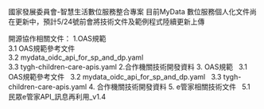 國家發展委員會-智慧生活數位服務整合專案
目前MyData 數位服務個人化文件尚在更新中，預計5/24號前會將技術文件及範例程式陸續更新上傳

開源協作相關文件：
1.OAS規範   
   3.1 OAS規範參考文件   
   3.2 mydata_oidc_api_for_sp_and_dp.yaml   
   3.3 tygh-children-care-apis.yaml
2.合作機關技術開發資料
3. OAS規範
   3.1 OAS規範參考文件
   3.2 mydata_oidc_api_for_sp_and_dp.yaml
   3.3 tygh-children-care-apis.yaml
4. 合作機關技術開發資料
5. e管家相關技術文件
   5.1 民眾e管家API_訊息再利用_v1.4

